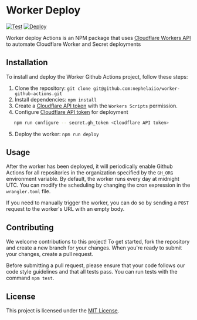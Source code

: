 # Worker Deploy

[![Test](https://github.com/nephelaiio/worker-deploy/actions/workflows/test.yml/badge.svg)](https://github.com/nephelaiio/worker-github-actions/actions/workflows/test.yml)
[![Deploy](https://github.com/nephelaiio/worker-deploy/actions/workflows/publish.yml/badge.svg)](https://github.com/nephelaiio/worker-github-actions/actions/workflows/main.yml)

Worker deploy Actions is an NPM package that uses
[Cloudflare Workers API](https://developers.cloudflare.com/workers) to automate
Cloudflare Worker and Secret deployments

## Installation

To install and deploy the Worker Github Actions project, follow these steps:

1. Clone the repository:
   `git clone git@github.com:nephelaiio/worker-github-actions.git`
2. Install dependencies: `npm install`
3. Create a [Cloudflare API token](https://developers.cloudflare.com/api) with
   the `Workers Scripts` permission.
4. Configure [Cloudflare API token](https://developers.cloudflare.com/api) for
   deployment

```sh
   npm run configure -- secret.gh_token <Cloudflare API token>
```

5. Deploy the worker: `npm run deploy`

## Usage

After the worker has been deployed, it will periodically enable Github Actions
for all repositories in the organization specified by the `GH_ORG` environment
variable. By default, the worker runs every day at midnight UTC. You can modify
the scheduling by changing the cron expression in the `wrangler.toml` file.

If you need to manually trigger the worker, you can do so by sending a `POST`
request to the worker's URL with an empty body.

## Contributing

We welcome contributions to this project! To get started, fork the repository
and create a new branch for your changes. When you're ready to submit your
changes, create a pull request.

Before submitting a pull request, please ensure that your code follows our code
style guidelines and that all tests pass. You can run tests with the command
`npm test`.

## License

This project is licensed under the
[MIT License](https://opensource.org/licenses/MIT).
